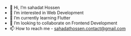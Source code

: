 - 👋 Hi, I’m sahadat Hossen
- 👀 I’m interested in Web Development
- 🌱 I’m currently learning Flutter
- 💞️ I’m looking to collaborate on Frontend Development
- 📫 How to reach me - sahadathossen.contact@gmail.com


<!---
sahadat-dev/sahadat-dev is a ✨ special ✨ repository because its `README.md`
--->
